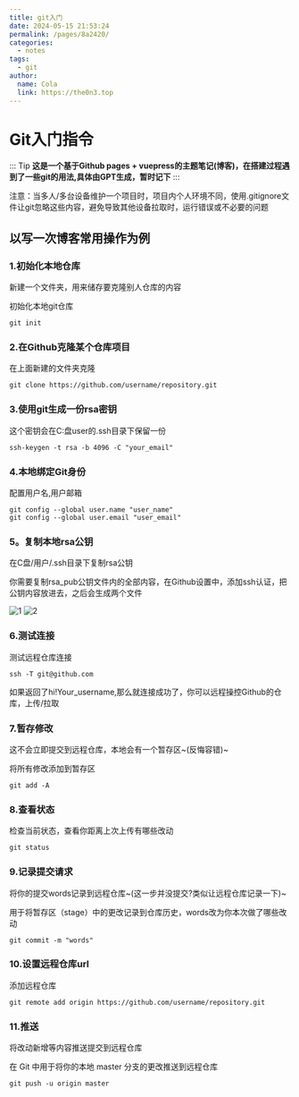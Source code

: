 ```yaml
---
title: git入门
date: 2024-05-15 21:53:24
permalink: /pages/8a2420/
categories:
  - notes
tags:
  - git
author: 
  name: Cola
  link: https://the0n3.top
---
```


# Git入门指令

::: Tip
 **这是一个基于Github pages + vuepress的主题笔记(博客)，在搭建过程遇到了一些git的用法,具体由GPT生成，暂时记下**
:::

 注意：当多人/多台设备维护一个项目时，项目内个人环境不同，使用.gitignore文件让git忽略这些内容，避免导致其他设备拉取时，运行错误或不必要的问题


## 以写一次博客常用操作为例

### 1.初始化本地仓库

新建一个文件夹，用来储存要克隆别人仓库的内容

初始化本地git仓库

```git
git init  
```

### 2.在Github克隆某个仓库项目

在上面新建的文件夹克隆

 ```git
git clone https://github.com/username/repository.git
```

### 3.使用git生成一份rsa密钥

这个密钥会在C:盘user的.ssh目录下保留一份

 ```git
ssh-keygen -t rsa -b 4096 -C "your_email"
```

### 4.本地绑定Git身份

配置用户名,用户邮箱

```git
git config --global user.name "user_name"    
git config --global user.email "user_email"  
```

### 5。复制本地rsa公钥

在C盘/用户/.ssh目录下复制rsa公钥

你需要复制rsa_pub公钥文件内的全部内容，在Github设置中，添加ssh认证，把公钥内容放进去，之后会生成两个文件

![1](https://the0n3.top/medias/Git_0/1.png)
![2](https://the0n3.top/medias/Git_0/2.png)

### 6.测试连接

测试远程仓库连接

 ```git
ssh -T git@github.com
```

如果返回了hi!Your_username,那么就连接成功了，你可以远程操控Github的仓库，上传/拉取

### 7.暂存修改

这不会立即提交到远程仓库，本地会有一个暂存区~(反悔容错)~

将所有修改添加到暂存区

```git
git add -A 
```

### 8.查看状态

检查当前状态，查看你距离上次上传有哪些改动

```git
git status
```

### 9.记录提交请求

将你的提交words记录到远程仓库~(这一步并没提交?类似让远程仓库记录一下)~

用于将暂存区（stage）中的更改记录到仓库历史，words改为你本次做了哪些改动

```git
git commit -m "words"  
```

### 10.设置远程仓库url

添加远程仓库

```git
git remote add origin https://github.com/username/repository.git
```

### 11.推送

将改动新增等内容推送提交到远程仓库

 在 Git 中用于将你的本地 master 分支的更改推送到远程仓库

```git
git push -u origin master      
```
